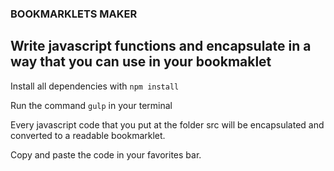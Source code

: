### BOOKMARKLETS MAKER ###
## Write javascript functions and encapsulate in a way that you can use in your bookmaklet

Install all dependencies with `npm install`

Run the command `gulp` in your terminal

Every javascript code that you put at the folder src will be encapsulated and converted to a readable bookmarklet.

Copy and paste the code in your favorites bar.